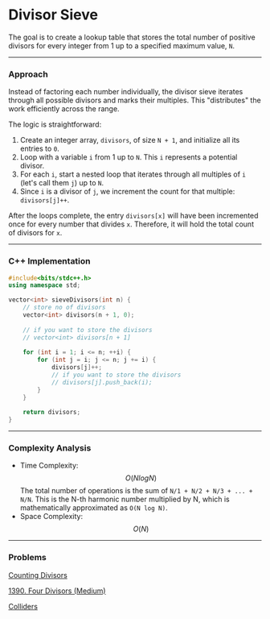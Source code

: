# Divisor Sieve

The goal is to create a lookup table that stores the total number of positive divisors for every integer from 1 up to a specified maximum value, `N`.

***

### Approach

Instead of factoring each number individually, the divisor sieve iterates through all possible divisors and marks their multiples. This "distributes" the work efficiently across the range.

The logic is straightforward:

1. Create an integer array, `divisors`, of size `N + 1`, and initialize all its entries to `0`.
2. Loop with a variable `i` from 1 up to `N`. This `i` represents a potential divisor.
3. For each `i`, start a nested loop that iterates through all multiples of `i` (let's call them `j`) up to `N`.
4. Since `i` is a divisor of `j`, we increment the count for that multiple: `divisors[j]++`.

After the loops complete, the entry `divisors[x]` will have been incremented once for every number that divides `x`. Therefore, it will hold the total count of divisors for `x`.

***

### C++ Implementation

```cpp
#include<bits/stdc++.h>
using namespace std;

vector<int> sieveDivisors(int n) {
    // store no of divisors
    vector<int> divisors(n + 1, 0);
    
    // if you want to store the divisors
    // vector<int> divisors[n + 1]
    
    for (int i = 1; i <= n; ++i) {
        for (int j = i; j <= n; j += i) {
            divisors[j]++;
            // if you want to store the divisors 
            // divisors[j].push_back(i);
        }
    }
    
    return divisors;
}
```

***

### Complexity Analysis

* Time Complexity: $$O(NlogN)$$ The total number of operations is the sum of `N/1 + N/2 + N/3 + ... + N/N`. This is the N-th harmonic number multiplied by N, which is mathematically approximated as `O(N log N)`.
* Space Complexity: $$O(N)$$&#x20;

***

### Problems

[Counting Divisors](https://cses.fi/problemset/task/1713)

[1390. Four Divisors&#x20;(Medium)](https://leetcode.com/problems/four-divisors/description/)

[Colliders](https://codeforces.com/problemset/problem/154/B)

